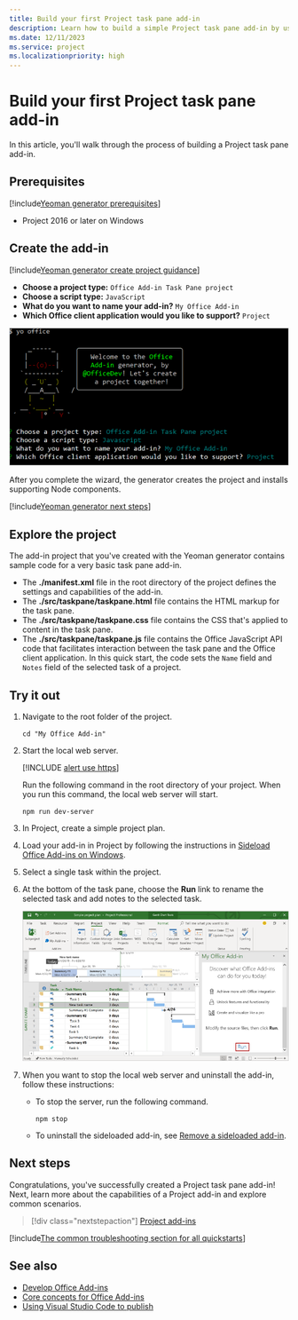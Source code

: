 ```yaml
---
title: Build your first Project task pane add-in
description: Learn how to build a simple Project task pane add-in by using the Office JS API.
ms.date: 12/11/2023
ms.service: project
ms.localizationpriority: high
---
```


# Build your first Project task pane add-in

In this article, you'll walk through the process of building a Project task pane add-in.

## Prerequisites

[!include[Yeoman generator prerequisites](../includes/quickstart-yo-prerequisites.md)]

- Project 2016 or later on Windows

## Create the add-in

[!include[Yeoman generator create project guidance](../includes/yo-office-command-guidance.md)]

- **Choose a project type:** `Office Add-in Task Pane project`
- **Choose a script type:** `JavaScript`
- **What do you want to name your add-in?** `My Office Add-in`
- **Which Office client application would you like to support?** `Project`

![The prompts and answers for the Yeoman generator in a command line interface.](../images/yo-office-project.png)

After you complete the wizard, the generator creates the project and installs supporting Node components.

[!include[Yeoman generator next steps](../includes/yo-office-next-steps.md)]

## Explore the project

The add-in project that you've created with the Yeoman generator contains sample code for a very basic task pane add-in.

- The **./manifest.xml** file in the root directory of the project defines the settings and capabilities of the add-in.
- The **./src/taskpane/taskpane.html** file contains the HTML markup for the task pane.
- The **./src/taskpane/taskpane.css** file contains the CSS that's applied to content in the task pane.
- The **./src/taskpane/taskpane.js** file contains the Office JavaScript API code that facilitates interaction between the task pane and the Office client application. In this quick start, the code sets the `Name` field and `Notes` field of the selected task of a project.

## Try it out

1. Navigate to the root folder of the project.

    ```command&nbsp;line
    cd "My Office Add-in"
    ```

1. Start the local web server.

    [!INCLUDE [alert use https](../includes/alert-use-https.md)]

    Run the following command in the root directory of your project. When you run this command, the local web server will start.

    ```command&nbsp;line
    npm run dev-server
    ```

1. In Project, create a simple project plan.

1. Load your add-in in Project by following the instructions in [Sideload Office Add-ins on Windows](../testing/create-a-network-shared-folder-catalog-for-task-pane-and-content-add-ins.md).

1. Select a single task within the project.

1. At the bottom of the task pane, choose the **Run** link to rename the selected task and add notes to the selected task.

    ![The Project application with the task pane add-in loaded.](../images/project-quickstart-addin-1.png)

1. When you want to stop the local web server and uninstall the add-in, follow these instructions:

    - To stop the server, run the following command.

        ```command&nbsp;line
        npm stop
        ```

    - To uninstall the sideloaded add-in, see [Remove a sideloaded add-in](../testing/create-a-network-shared-folder-catalog-for-task-pane-and-content-add-ins.md#remove-a-sideloaded-add-in).

## Next steps

Congratulations, you've successfully created a Project task pane add-in! Next, learn more about the capabilities of a Project add-in and explore common scenarios.

> [!div class="nextstepaction"]
> [Project add-ins](../project/project-add-ins.md)

[!include[The common troubleshooting section for all quickstarts](../includes/quickstart-troubleshooting.md)]

## See also

- [Develop Office Add-ins](../develop/develop-overview.md)
- [Core concepts for Office Add-ins](../overview/core-concepts-office-add-ins.md)
- [Using Visual Studio Code to publish](../publish/publish-add-in-vs-code.md#using-visual-studio-code-to-publish)
